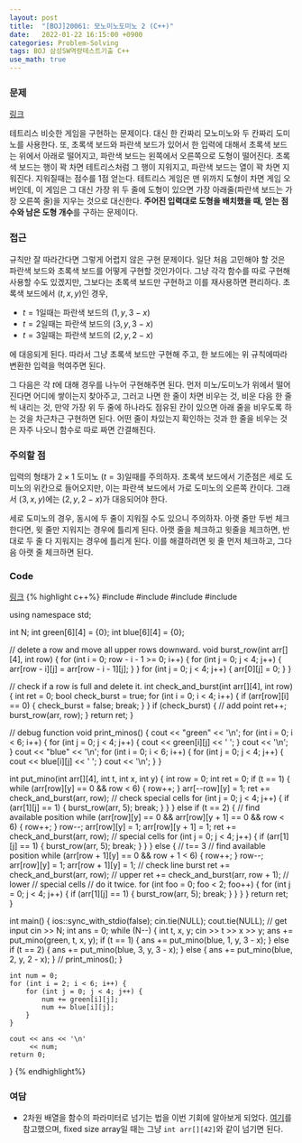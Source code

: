 ```yaml
---
layout: post
title:  "[BOJ]20061: 모노미노도미노 2 (C++)"
date:   2022-01-22 16:15:00 +0900
categories: Problem-Solving
tags: BOJ 삼성SW역량테스트기출 C++
use_math: true
---
```


### 문제
[링크](https://www.acmicpc.net/problem/20061)

테트리스 비슷한 게임을 구현하는 문제이다. 대신 한 칸짜리 모노미노와 두 칸짜리 도미노를 사용한다. 또, 초록색 보드와 파란색 보드가 있어서 한 입력에 대해서 초록색 보드는 위에서 아래로 떨어지고, 파란색 보드는 왼쪽에서 오른쪽으로 도형이 떨어진다. 초록색 보드는 행이 꽉 차면 테트리스처럼 그 행이 지워지고, 파란색 보드는 열이 꽉 차면 지워진다. 지워질때는 점수를 1점 얻는다. 테트리스 게임은 맨 위까지 도형이 차면 게임 오버인데, 이 게임은 그 대신 가장 위 두 줄에 도형이 있으면 가장 아래줄(파란색 보드는 가장 오른쪽 줄)을 지우는 것으로 대신한다. **주어진 입력대로 도형을 배치했을 때, 얻는 점수와 남은 도형 개수**를 구하는 문제이다. 

### 접근
규칙만 잘 따라간다면 그렇게 어렵지 않은 구현 문제이다. 일단 처음 고민해야 할 것은 파란색 보드와 초록색 보드를 어떻게 구현할 것인가이다. 그냥 각각 함수를 따로 구현해 사용할 수도 있겠지만, 그보다는 초록색 보드만 구현하고 이를 재사용하면 편리하다. 초록색 보드에서 $(t,x,y)$인 경우,
- $t=1$일때는 파란색 보드의 $(1, y, 3-x)$
- $t=2$일때는 파란색 보드의 $(3, y, 3-x)$
- $t=3$일때는 파란색 보드의 $(2, y, 2-x)$

에 대응되게 된다. 따라서 그냥 초록색 보드만 구현해 주고, 한 보드에는 위 규칙에따라 변환한 입력을 먹여주면 된다.

그 다음은 각 $t$에 대해 경우를 나누어 구현해주면 된다. 먼저 미노/도미노가 위에서 떨어진다면 어디에 쌓이는지 찾아주고, 그러고 나면 한 줄이 차면 비우는 것, 비운 다음 한 줄씩 내리는 것, 만약 가장 위 두 줄에 하나라도 점유된 칸이 있으면 아래 줄을 비우도록 하는 것을 차근차근 구현하면 된다. 어떤 줄이 차있는지 확인하는 것과 한 줄을 비우는 것은 자주 나오니 함수로 따로 짜면 간결해진다.

### 주의할 점
입력의 형태가 $2 \times 1$ 도미노 $(t=3)$일때를 주의하자. 초록색 보드에서 기준점은 세로 도미노의 위칸으로 들어오지만, 이는 파란색 보드에서 가로 도미노의 오른쪽 칸이다. 그래서  $(3, x, y)$에는  $(2, y, 2-x)$가 대응되어야 한다.

세로 도미노의 경우, 동시에 두 줄이 지워질 수도 있으니 주의하자. 아랫 줄만 두번 체크한다면, 윗 줄만 지워지는 경우에 틀리게 된다. 아랫 줄을 체크하고 윗줄을 체크하면, 반대로 두 줄 다 지워지는 경우에 틀리게 된다. 이를 해결하려면 윗 줄 먼저 체크하고, 그다음 아랫 줄 체크하면 된다.

### Code
[링크](https://github.com/SeminKim/Problem-Solving/blob/master/BOJ/2201/20061.cpp)
{% highlight c++%}
#include <algorithm>
#include <deque>
#include <iostream>
#include <vector>

using namespace std;

int N;
int green[6][4] = {0};
int blue[6][4] = {0};

// delete a row and move all upper rows downward.
void burst_row(int arr[][4], int row) {
    for (int i = 0; row - i - 1 >= 0; i++) {
        for (int j = 0; j < 4; j++) {
            arr[row - i][j] = arr[row - i - 1][j];
        }
    }
    for (int j = 0; j < 4; j++) {
        arr[0][j] = 0;
    }
}

// check if a row is full and delete it.
int check_and_burst(int arr[][4], int row) {
    int ret = 0;
    bool check_burst = true;
    for (int i = 0; i < 4; i++) {
        if (arr[row][i] == 0) {
            check_burst = false;
            break;
        }
    }
    if (check_burst) {
        // add point
        ret++;
        burst_row(arr, row);
    }
    return ret;
}

// debug function
void print_minos() {
    cout << "green" << '\n';
    for (int i = 0; i < 6; i++) {
        for (int j = 0; j < 4; j++) {
            cout << green[i][j] << ' ';
        }
        cout << '\n';
    }
    cout << "blue" << '\n';
    for (int i = 0; i < 6; i++) {
        for (int j = 0; j < 4; j++) {
            cout << blue[i][j] << ' ';
        }
        cout << '\n';
    }
}

int put_mino(int arr[][4], int t, int x, int y) {
    int row = 0;
    int ret = 0;
    if (t == 1) {
        while (arr[row][y] == 0 && row < 6) {
            row++;
        }
        arr[--row][y] = 1;
        ret += check_and_burst(arr, row);
        // check special cells
        for (int j = 0; j < 4; j++) {
            if (arr[1][j] == 1) {
                burst_row(arr, 5);
                break;
            }
        }
    } else if (t == 2) {
        // find available position
        while (arr[row][y] == 0 && arr[row][y + 1] == 0 && row < 6) {
            row++;
        }
        row--;
        arr[row][y] = 1;
        arr[row][y + 1] = 1;
        ret += check_and_burst(arr, row);
        // special cells
        for (int j = 0; j < 4; j++) {
            if (arr[1][j] == 1) {
                burst_row(arr, 5);
                break;
            }
        }
    } else {  // t== 3
        // find available position
        while (arr[row + 1][y] == 0 && row + 1 < 6) {
            row++;
        }
        row--;
        arr[row][y] = 1;
        arr[row + 1][y] = 1;
        // check line burst
        ret += check_and_burst(arr, row);      // upper
        ret += check_and_burst(arr, row + 1);  // lower
        // special cells
        // do it twice.
        for (int foo = 0; foo < 2; foo++) {
            for (int j = 0; j < 4; j++) {
                if (arr[1][j] == 1) {
                    burst_row(arr, 5);
                    break;
                }
            }
        }
    }
    return ret;
}

int main() {
    ios::sync_with_stdio(false);
    cin.tie(NULL);
    cout.tie(NULL);
    // get input
    cin >> N;
    int ans = 0;
    while (N--) {
        int t, x, y;
        cin >> t >> x >> y;
        ans += put_mino(green, t, x, y);
        if (t == 1) {
            ans += put_mino(blue, 1, y, 3 - x);
        } else if (t == 2) {
            ans += put_mino(blue, 3, y, 3 - x);
        } else {
            ans += put_mino(blue, 2, y, 2 - x);
        }
        // print_minos();
    }

    int num = 0;
    for (int i = 2; i < 6; i++) {
        for (int j = 0; j < 4; j++) {
            num += green[i][j];
            num += blue[i][j];
        }
    }

    cout << ans << '\n'
         << num;
    return 0;
}
{% endhighlight%}

### 여담
- 2차원 배열을 함수의 파라미터로 넘기는 법을 이번 기회에 알아보게 되었다. [여기](https://stackoverflow.com/questions/8767166/passing-a-2d-array-to-a-c-function)를 참고했으며, fixed size array일 때는 그냥 ```int arr[][42]```와 같이 넘기면 된다.